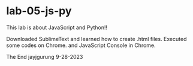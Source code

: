 # lab-05-js-py

This lab is about JavaScript and Python!!

Downloaded SublimeText and learned how to create .html files. Executed some codes on Chrome. and JavaScript Console in Chrome.

The End
jayjgurung
9-28-2023

